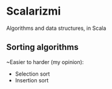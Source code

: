 # Scalarizmi
Algorithms and data structures, in Scala


## Sorting algorithms

~Easier to harder (my opinion):

- Selection sort
- Insertion sort
